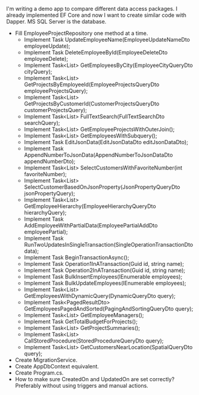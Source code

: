 

I'm writing a demo app to compare different data access packages. I already implemented EF Core and now I want to create similar code with Dapper. MS SQL Server is the database. 


<!-- - Create Entities. -->
<!-- - Create EfCoreTransaction equivalent. -->
<!-- - Create TransactionService. -->
<!-- - Create empty EmployeeProjectRepository -->
- Fill EmployeeProjectRepository one method at a time.
    <!-- - Implement Task AddEmployee(EmployeeAddDto employee); -->
    - Implement Task UpdateEmployeeName(EmployeeUpdateNameDto employeeUpdate);
    - Implement Task DeleteEmployeeById(EmployeeDeleteDto employeeDelete);
    - Implement Task<List<GetEmployeesByCityDto>> GetEmployeesByCity(EmployeeCityQueryDto cityQuery);
    - Implement Task<List<ProjectDto>> GetProjectsByEmployeeId(EmployeeProjectsQueryDto employeeProjectsQuery);
    - Implement Task<List<ProjectDto>> GetProjectsByCustomerId(CustomerProjectsQueryDto customerProjectsQuery);
    - Implement Task<List<EmployeeDto>> FullTextSearch(FullTextSearchDto searchQuery);
    - Implement Task<List<EmployeeProjectOuterJoinDto>> GetEmployeeProjectsWithOuterJoin();
    - Implement Task<List<EmployeeSubqueryDto>> GetEmployeesWithSubquery();
    - Implement Task EditJsonData(EditJsonDataDto editJsonDataDto);
    - Implement Task AppendNumberToJsonData(AppendNumberToJsonDataDto appendNumberDto);
    - Implement Task<List<CustomerBasedOnJsonPropertyDto>> SelectCustomersWithFavoriteNumber(int favoriteNumber);
    - Implement Task<List<CustomerBasedOnJsonPropertyDto>> SelectCustomerBasedOnJsonProperty(JsonPropertyQueryDto jsonPropertyQuery);
    - Implement Task<List<EmployeeHierarchyDto>> GetEmployeeHierarchy(EmployeeHierarchyQueryDto hierarchyQuery);
    - Implement Task AddEmployeeWithPartialData(EmployeePartialAddDto employeePartial);
    - Implement Task RunTwoUpdatesInSingleTransaction(SingleOperationTransactionDto data);
    - Implement Task<ITransaction> BeginTransactionAsync();
    - Implement Task Operation1InATransaction(Guid id, string name);
    - Implement Task Operation2InATransaction(Guid id, string name);
    - Implement Task BulkInsertEmployees(IEnumerable<EmployeeBulkInsertDto> employees);
    - Implement Task BulkUpdateEmployees(IEnumerable<EmployeeBulkUpdateDto> employees);
    - Implement Task<List<EmployeesWithDynamicQueryDto>> GetEmployeesWithDynamicQuery(DynamicQueryDto query);
    - Implement Task<PagedResultDto<EmployeeDto>> GetEmployeesPagedAndSorted(PagingAndSortingQueryDto query);
    - Implement Task<List<EmployeeSelfJoinDto>> GetEmployeeManagers();
    - Implement Task<decimal> GetTotalBudgetForProjects();
    - Implement Task<List<ProjectSummaryDto>> GetProjectSummaries();
    - Implement Task<List<EmployeeDto>> CallStoredProcedure(StoredProcedureQueryDto query);
    - Implement Task<List<CustomerSpatialQueryDto>> GetCustomersNearLocation(SpatialQueryDto query);
- Create MigrationService.
- Create AppDbContext equivalent.
- Create Program.cs.
- How to make sure CreatedOn and UpdatedOn are set correctly? Preferably without using triggers and manual actions.